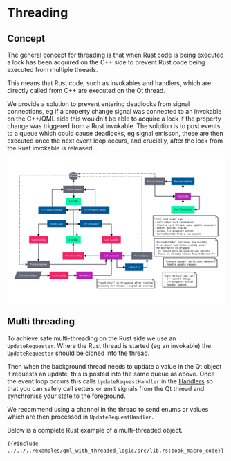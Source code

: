 <!--
SPDX-FileCopyrightText: 2022 Klarälvdalens Datakonsult AB, a KDAB Group company <info@kdab.com>
SPDX-FileContributor: Andrew Hayzen <andrew.hayzen@kdab.com>

SPDX-License-Identifier: MIT OR Apache-2.0
-->

# Threading

## Concept

The general concept for threading is that when Rust code is being executed a lock has been acquired on the C++ side to prevent Rust code being executed from multiple threads.

This means that Rust code, such as invokables and handlers, which are directly called from C++ are executed on the Qt thread.

We provide a solution to prevent entering deadlocks from signal connections, eg if a property change signal was connected to an invokable on the C++/QML side this wouldn't be able to acquire a lock if the property change was triggered from a Rust invokable. The solution is to post events to a queue which could cause deadlocks, eg signal emisson, these are then executed once the next event loop occurs, and crucially, after the lock from the Rust invokable is released.

<div style="background-color: white; padding: 1rem; text-align: center;">

![Threading Abstract](../images/threading_abstract.svg)

</div>

## Multi threading

To achieve safe multi-threading on the Rust side we use an `UpdateRequester`. Where the Rust thread is started (eg an invokable) the `UpdateRequester` should be cloned into the thread.

Then when the background thread needs to update a value in the Qt object it requests an update, this is posted into the same queue as above. Once the event loop occurs this calls `UpdateRequestHandler` in the [Handlers](../qobject/handlers.md) so that you can safely call setters or emit signals from the Qt thread and synchronise your state to the foreground.

We recommend using a channel in the thread to send enums or values which are then processed in `UpdateRequestHandler`.

Below is a complete Rust example of a multi-threaded object.

```rust,ignore,noplayground
{{#include ../../../examples/qml_with_threaded_logic/src/lib.rs:book_macro_code}}
```
